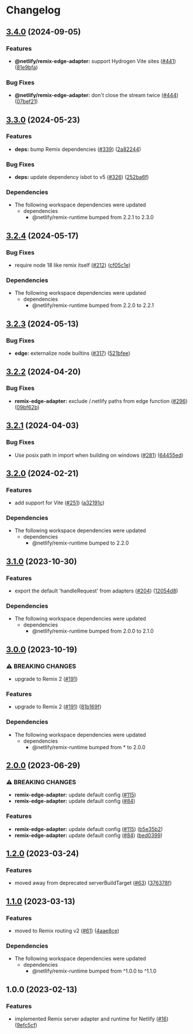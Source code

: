 # Changelog

## [3.4.0](https://github.com/netlify/remix-compute/compare/remix-edge-adapter-v3.3.0...remix-edge-adapter-v3.4.0) (2024-09-05)


### Features

* **@netlify/remix-edge-adapter:** support Hydrogen Vite sites ([#441](https://github.com/netlify/remix-compute/issues/441)) ([81e9bfa](https://github.com/netlify/remix-compute/commit/81e9bfa00a0cb272ac7ae701e1a7540388407e77))


### Bug Fixes

* **@netlify/remix-edge-adapter:** don't close the stream twice ([#444](https://github.com/netlify/remix-compute/issues/444)) ([07bef21](https://github.com/netlify/remix-compute/commit/07bef219a92ce57cb67dbf8da92cb455d6c0b0cf))

## [3.3.0](https://github.com/netlify/remix-compute/compare/remix-edge-adapter-v3.2.4...remix-edge-adapter-v3.3.0) (2024-05-23)


### Features

* **deps:** bump Remix dependencies ([#339](https://github.com/netlify/remix-compute/issues/339)) ([2a82244](https://github.com/netlify/remix-compute/commit/2a82244023fcda7a8579d5c295211a0b1b0c032d))


### Bug Fixes

* **deps:** update dependency isbot to v5 ([#326](https://github.com/netlify/remix-compute/issues/326)) ([252ba6f](https://github.com/netlify/remix-compute/commit/252ba6fb0b70cdd1d81db49cbcd640d7aee5762c))


### Dependencies

* The following workspace dependencies were updated
  * dependencies
    * @netlify/remix-runtime bumped from 2.2.1 to 2.3.0

## [3.2.4](https://github.com/netlify/remix-compute/compare/remix-edge-adapter-v3.2.3...remix-edge-adapter-v3.2.4) (2024-05-17)


### Bug Fixes

* require node 18 like remix itself ([#212](https://github.com/netlify/remix-compute/issues/212)) ([cf05c1e](https://github.com/netlify/remix-compute/commit/cf05c1e22709531410f2bb574994319785c08c2d))


### Dependencies

* The following workspace dependencies were updated
  * dependencies
    * @netlify/remix-runtime bumped from 2.2.0 to 2.2.1

## [3.2.3](https://github.com/netlify/remix-compute/compare/remix-edge-adapter-v3.2.2...remix-edge-adapter-v3.2.3) (2024-05-13)


### Bug Fixes

* **edge:** externalize node builtins ([#317](https://github.com/netlify/remix-compute/issues/317)) ([521bfee](https://github.com/netlify/remix-compute/commit/521bfee7115186fc934ffdc7f579ea44fa8803b6))

## [3.2.2](https://github.com/netlify/remix-compute/compare/remix-edge-adapter-v3.2.1...remix-edge-adapter-v3.2.2) (2024-04-20)


### Bug Fixes

* **remix-edge-adapter:** exclude /.netlify paths from edge function ([#296](https://github.com/netlify/remix-compute/issues/296)) ([09bf62b](https://github.com/netlify/remix-compute/commit/09bf62b9c847fe6d50cc4baa999253f409f547b0))

## [3.2.1](https://github.com/netlify/remix-compute/compare/remix-edge-adapter-v3.2.0...remix-edge-adapter-v3.2.1) (2024-04-03)


### Bug Fixes

* Use posix path in import when building on windows ([#281](https://github.com/netlify/remix-compute/issues/281)) ([64455ed](https://github.com/netlify/remix-compute/commit/64455ed617bd7caca59788aa5c31f257cab96540))

## [3.2.0](https://github.com/netlify/remix-compute/compare/remix-edge-adapter-v3.1.0...remix-edge-adapter-v3.2.0) (2024-02-21)


### Features

* add support for Vite ([#251](https://github.com/netlify/remix-compute/issues/251)) ([a32191c](https://github.com/netlify/remix-compute/commit/a32191c58525006f8ecf5cb72e662f88e229c9ad))


### Dependencies

* The following workspace dependencies were updated
  * dependencies
    * @netlify/remix-runtime bumped to 2.2.0

## [3.1.0](https://github.com/netlify/remix-compute/compare/remix-edge-adapter-v3.0.0...remix-edge-adapter-v3.1.0) (2023-10-30)


### Features

* export the default 'handleRequest' from adapters ([#204](https://github.com/netlify/remix-compute/issues/204)) ([12054d8](https://github.com/netlify/remix-compute/commit/12054d8f4d14d1c8942dc71c96734c0d8d09181d))


### Dependencies

* The following workspace dependencies were updated
  * dependencies
    * @netlify/remix-runtime bumped from 2.0.0 to 2.1.0

## [3.0.0](https://github.com/netlify/remix-compute/compare/remix-edge-adapter-v2.0.0...remix-edge-adapter-v3.0.0) (2023-10-19)


### ⚠ BREAKING CHANGES

* upgrade to Remix 2 ([#191](https://github.com/netlify/remix-compute/issues/191))

### Features

* upgrade to Remix 2 ([#191](https://github.com/netlify/remix-compute/issues/191)) ([81b169f](https://github.com/netlify/remix-compute/commit/81b169f1a796fddc7dfdc97d83ec01116fd7c3fb))


### Dependencies

* The following workspace dependencies were updated
  * dependencies
    * @netlify/remix-runtime bumped from * to 2.0.0

## [2.0.0](https://github.com/netlify/remix-compute/compare/remix-edge-adapter-v1.2.0...remix-edge-adapter-v2.0.0) (2023-06-29)


### ⚠ BREAKING CHANGES

* **remix-edge-adapter:** update default config ([#115](https://github.com/netlify/remix-compute/issues/115))
* **remix-edge-adapter:** update default config ([#84](https://github.com/netlify/remix-compute/issues/84))

### Features

* **remix-edge-adapter:** update default config ([#115](https://github.com/netlify/remix-compute/issues/115)) ([b5e35b2](https://github.com/netlify/remix-compute/commit/b5e35b221b7ec979de70b38f45a26381444ecae0))
* **remix-edge-adapter:** update default config ([#84](https://github.com/netlify/remix-compute/issues/84)) ([bed0399](https://github.com/netlify/remix-compute/commit/bed0399bac3d09fc270fcbed482e2288254daf4d))

## [1.2.0](https://github.com/netlify/remix-compute/compare/remix-edge-adapter-v1.1.0...remix-edge-adapter-v1.2.0) (2023-03-24)


### Features

* moved away from deprecated serverBuildTarget ([#63](https://github.com/netlify/remix-compute/issues/63)) ([376378f](https://github.com/netlify/remix-compute/commit/376378f4d4fc8b51ad22a71cb7526ad3f3b23633))

## [1.1.0](https://github.com/netlify/remix-compute/compare/remix-edge-adapter-v1.0.0...remix-edge-adapter-v1.1.0) (2023-03-13)


### Features

* moved to Remix routing v2 ([#61](https://github.com/netlify/remix-compute/issues/61)) ([4aae8ce](https://github.com/netlify/remix-compute/commit/4aae8cec20f604d6c306245d7b7645b65a36be4d))


### Dependencies

* The following workspace dependencies were updated
  * dependencies
    * @netlify/remix-runtime bumped from ^1.0.0 to ^1.1.0

## 1.0.0 (2023-02-13)


### Features

* implemented Remix server adapter and runtime for Netlify ([#16](https://github.com/netlify/remix-compute/issues/16)) ([9efc5cf](https://github.com/netlify/remix-compute/commit/9efc5cfe75b9bffb78b2af5ca9d8b3828cf3278f))
